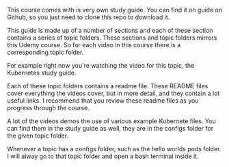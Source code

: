 This course comes with is very own study guide. You can find it on 
guide on Github, so you just need to clone this repo to download it. 

This guide is made up of a number of sections and each of these 
section contains a series of topic folders. These sections and topic folders mirrors this Udemy course. So for each video in this course there is a corresponding topic folder. 

For example right now you're watching the video for this topic, the Kubernetes study guide. 

Each of these topic folders contains a readme file. These README files cover everything the videos cover, but in more detail, and they contain a lot useful links. I recommend that you review these readme files as you progress through the course.

A lot of the videos demos the use of various example Kubernete files. You can find them in the study guide as well, they are in the configs folder for the given topic folder. 

Whenever a topic has a configs folder, such as the hello worlds pods folder. I will alway go to that topic folder and open a bash terminal inside it. 